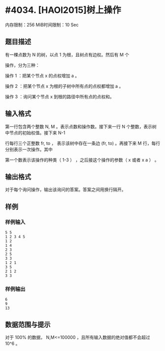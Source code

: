 # #4034. [HAOI2015]树上操作

内存限制：256 MiB时间限制：10 Sec

## 题目描述

有一棵点数为 N 的树，以点 1 为根，且树点有边权。然后有 M 个

操作，分为三种：

操作 1 ：把某个节点 x 的点权增加 a 。

操作 2 ：把某个节点 x 为根的子树中所有点的点权都增加 a 。

操作 3 ：询问某个节点 x 到根的路径中所有点的点权和。

## 输入格式

第一行包含两个整数 N, M 。表示点数和操作数。接下来一行 N 个整数，表示树中节点的初始权值。接下来 N-1 

行每行三个正整数 fr, to ， 表示该树中存在一条边 (fr, to) 。再接下来 M 行，每行分别表示一次操作。其中

第一个数表示该操作的种类（ 1-3 ） ，之后接这个操作的参数（ x 或者 x a ） 。

## 输出格式

对于每个询问操作，输出该询问的答案。答案之间用换行隔开。

## 样例

### 样例输入

    
    5 5
    1 2 3 4 5
    1 2
    1 4
    2 3
    2 5
    3 3
    1 2 1
    3 5
    2 1 2
    3 3
    

### 样例输出

    
    6
    9
    13
    
    

## 数据范围与提示

 对于 100% 的数据， N,M<=100000 ，且所有输入数据的绝对值都不会超过 10^6 。
